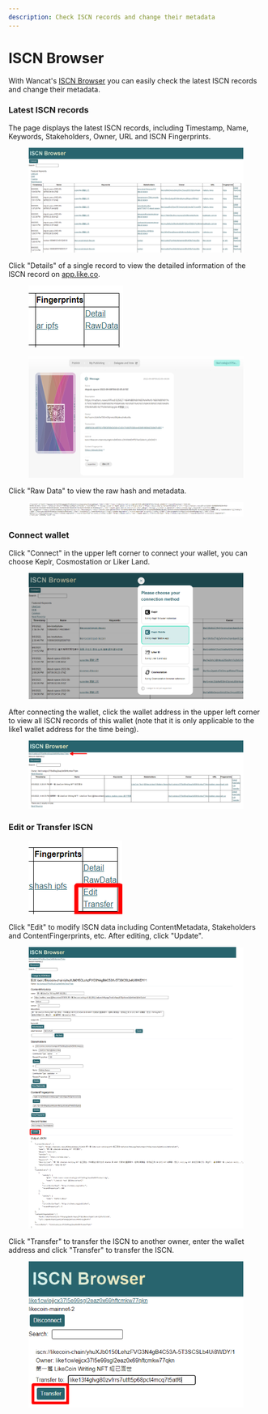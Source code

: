 ```yaml
---
description: Check ISCN records and change their metadata
---
```


# ISCN Browser

With Wancat's [ISCN Browser](https://lancatlin.github.io/iscn-browser/) you can easily check the latest ISCN records and change their metadata.&#x20;

### Latest ISCN records

The page displays the latest ISCN records, including Timestamp, Name, Keywords, Stakeholders, Owner, URL and ISCN Fingerprints.&#x20;

<figure><img src="../../.gitbook/assets/Wancat ISCN Wallet 01.png" alt=""><figcaption></figcaption></figure>

Click "Details" of a single record to view the detailed information of the ISCN record on [app.like.co](https://app.like.co/).

<figure><img src="../../.gitbook/assets/Wancat ISCN Wallet 02.png" alt=""><figcaption></figcaption></figure>

<figure><img src="../../.gitbook/assets/Wancat ISCN Wallet 03.png" alt=""><figcaption></figcaption></figure>

Click "Raw Data" to view the raw hash and metadata.&#x20;

<figure><img src="../../.gitbook/assets/Wancat ISCN Wallet 04.png" alt=""><figcaption></figcaption></figure>

### Connect wallet

Click "Connect" in the upper left corner to connect your wallet, you can choose Keplr, Cosmostation or Liker Land.&#x20;

<figure><img src="../../.gitbook/assets/Wancat ISCN Wallet 05.png" alt=""><figcaption></figcaption></figure>

After connecting the wallet, click the wallet address in the upper left corner to view all ISCN records of this wallet (note that it is only applicable to the like1 wallet address for the time being).

<figure><img src="../../.gitbook/assets/Wancat ISCN Wallet 06.png" alt=""><figcaption></figcaption></figure>

### Edit or Transfer ISCN

<figure><img src="../../.gitbook/assets/Wancat ISCN Wallet 07.png" alt=""><figcaption></figcaption></figure>

Click "Edit" to modify ISCN data including ContentMetadata, Stakeholders and ContentFingerprints, etc. After editing, click "Update".

<figure><img src="../../.gitbook/assets/Wancat ISCN Wallet 08.png" alt=""><figcaption></figcaption></figure>

Click "Transfer" to transfer the ISCN to another owner, enter the wallet address and click "Transfer" to transfer the ISCN.

<figure><img src="../../.gitbook/assets/Wancat ISCN Wallet 09.png" alt=""><figcaption></figcaption></figure>
